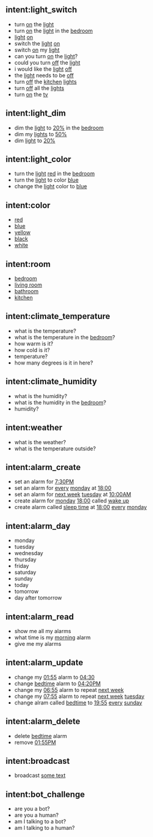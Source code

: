## intent:light_switch
- turn [on](action) the [light](device)
- turn [on](action) the [light](device) in the [bedroom](room)
- [light](device) [on](action)
- switch the [light](device) [on](action)
- switch [on](action) my [light](device) 
- can you turn [on](action) the [light](device)?
- could you turn [off](action) the [light](device)
- i would like the [light](device) [off](action)
- the [light](device) needs to be [off](action)
- turn [off](action) the [kitchen](room) [lights](device)
- turn [off](action) all the [lights](device)
- turn [on](action) the [tv](device)

## intent:light_dim
- dim the [light](device) to [20%](dim_percentage) in the [bedroom](room)
- dim my [lights](device) to [50%](dim_percentage)
- dim [light](device) to [20%](dim_percentage)

## intent:light_color
- turn the [light](device) [red](color) in the [bedroom](room)
- turn the [light](device) to color [blue](color)
- change the [light](device) color to [blue](color)

## intent:color
- [red](color)
- [blue](color)
- [yellow](color)
- [black](color)
- [white](color)

## intent:room
- [bedroom](room)
- [living room](room)
- [bathroom](room)
- [kitchen](room)

## intent:climate_temperature
- what is the temperature?
- what is the temperature in the [bedroom](room)?
- how warm is it?
- how cold is it?
- temperature?
- how many degrees is it in here?

## intent:climate_humidity
- what is the humidity?
- what is the humidity in the [bedroom](room)?
- humidity?

## intent:weather
- what is the weather?
- what is the temperature outside?

## intent:alarm_create
- set an alarm for [7:30PM](alarm_time)
- set an alarm for [every](alarm_repeat) [monday](alarm_day) at [18:00](alarm_time)
- set an alarm for [next week](alarm_repeat) [tuesday](alarm_day) at [10:00AM](alarm_time)
- create alarm for [monday](alarm_day) [18:00](alarm_time) called [wake up](alarm_name)
- create alarm called [sleep time](alarm_name) at [18:00](alarm_time) [every](alarm_repeat) [monday](alarm_day)

## intent:alarm_day
- monday
- tuesday
- wednesday
- thursday
- friday
- saturday
- sunday
- today
- tomorrow
- day after tomorrow

## intent:alarm_read
- show me all my alarms
- what time is my [morning](alarm_name) alarm
- give me my alarms

## intent:alarm_update
- change my [01:55](alarm_time) alarm to [04:30](alarm_time_second)
- change [bedtime](alarm_name) alarm to [04:20PM](alarm_time)
- change my [06:55](alarm_time) alarm to repeat [next week](alarm_repeat)
- change my [07:55](alarm_time) alarm to repeat [next week](alarm_repeat) [tuesday](alarm_day)
- change alram called [bedtime](alarm_name) to [19:55](alarm_time) [every](alarm_repeat) [sunday](alarm_day)

## intent:alarm_delete
- delete [bedtime](alarm_name) alarm
- remove [01:55PM](alarm_time)

## intent:broadcast
- broadcast [some text](broadcast_text)

## intent:bot_challenge
- are you a bot?
- are you a human?
- am I talking to a bot?
- am I talking to a human?